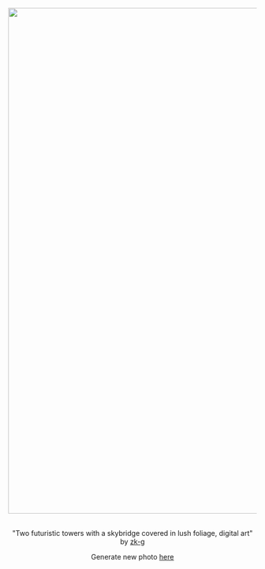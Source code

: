 
<div align="center">
  <br>
  <a href="https://raw.githubusercontent.com/zk-g/zk-g/main/images/2023_02_27_zk-g_two_futuristic_towers_with_a_skybridge_covered_in_lush_foliage__digital_art.png"><img src="https://raw.githubusercontent.com/zk-g/zk-g/main/images/2023_02_27_zk-g_two_futuristic_towers_with_a_skybridge_covered_in_lush_foliage__digital_art.png" width="1024px"></a>
  <br>
  <br>
  <p class="has-text-grey">"Two futuristic towers with a skybridge covered in lush foliage, digital art" by <a href="https://github.com/zk-g" target="_blank">zk-g</a></p>
  <p class="has-text-grey">Generate new photo <a href="https://github.com/zk-g/zk-g/issues/new/choose">here</a></p>
</div>
